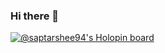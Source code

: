 ### Hi there 👋

<!--
**Saptarshee94/Saptarshee94** is a ✨ _special_ ✨ repository because its `README.md` (this file) appears on your GitHub profile.

Here are some ideas to get you started:

- 🔭 I’m currently working on ...
- 🌱 I’m currently learning ...
- 👯 I’m looking to collaborate on ...
- 🤔 I’m looking for help with ...
- 💬 Ask me about ...
- 📫 How to reach me: ...
- 😄 Pronouns: ...
- ⚡ Fun fact: ...
-->
[![@saptarshee94's Holopin board](https://holopin.io/api/user/board?user=saptarshee94)](https://holopin.io/@saptarshee94)
